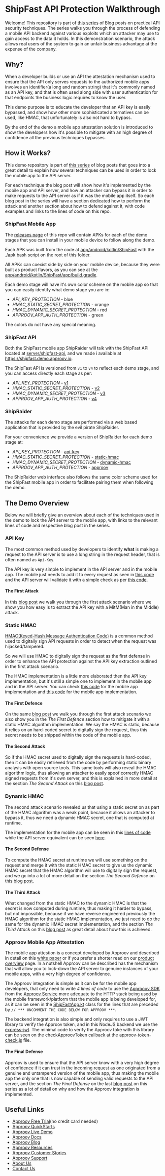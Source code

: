 # ShipFast API Protection Walkthrough

Welcome! This repository is part of [this series](https://blog.approov.io/tag/a-series-shipfast) of Blog posts on practical API security techniques. The series walks you through the process of defending a mobile API backend against various exploits which an attacker may use to gain access to the data it holds. In this demonstration scenario, the attack allows real users of the system to gain an unfair business advantage at the expense of the company.


## Why?

When a developer builds or use an API the attestation mechanism used to ensure that the API only serves requests to the authorized mobile apps involves an identifier(a long and random string) that it's commonly named as an API key, and that is often used along side with user authentication for that endpoints the business logic requires to know the user.

This demo purpose is to educate the developer that an API key is easily bypassed, and show how other more sophisticated alternatives can be used, like HMAC, that unfortunately is also not hard to bypass.

By the end of the demo a mobile app attestation solution is introduced to show the developers how it's possible to mitigate with an high degree of confidence all the previous techniques bypasses.


## How it Works?

This demo repository is part of [this series](https://blog.approov.io/tag/a-series-shipfast) of blog posts that goes into a great detail to explain how several techniques can be used in order to lock the mobile app to the API server.

For each technique the blog post will show how it's implemented by the mobile app and API server, and how an attacker can bypass it in order to make requests to the API server as if it was the mobile app itself. So each blog post in the series will have a section dedicated how to perform the attack and another section about how to defend against it, with code examples and links to the lines of code on this repo.

### ShipFast Mobile App

The [releases page](https://github.com/approov/shipfast-api-protection/releases) of this repo will contain APKs for each of the demo stages that you can install in your mobile device to follow along the demo.

Each APK was built from the code at [app/android/kotlin/ShipFast](/app/android/kotlin/ShipFast) with the [./apk](/apk) bash script on the root of this folder.

All APKs can coexist side by side on your mobile device, because they were built as product flavors, as you can see at the [app/android/kotlin/ShipFast/app/build.gradle](/app/android/kotlin/ShipFast/app/build.gradle#L69).

Each demo stage will have it's own color scheme on the mobile app so that you can easily identify what demo stage you are in:

* *API_KEY_PROTECTION* - blue
* *HMAC_STATIC_SECRET_PROTECTION* - orange
* *HMAC_DYNAMIC_SECRET_PROTECTION* - red
* *APPROOV_APP_AUTH_PROTECTION* - green

The colors do not have any special meaning.

### ShipFast API

Both the ShipFast mobile app ShipRaider will talk with the ShipFast API located at [server/shipfast-api](/server/shipfast-api), and we made i available at https://shipfast.demo.approov.io.

The ShipFast API is versioned from `v1` to `v4` to reflect each demo stage, and you can access directly each stage as per:

* *API_KEY_PROTECTION* - [v1](https://shipfast.demo.approov.io/v1)
* *HMAC_STATIC_SECRET_PROTECTION* - [v2](https://shipfast.demo.approov.io/v2)
* *HMAC_DYNAMIC_SECRET_PROTECTION* - [v3](https://shipfast.demo.approov.io/v3)
* *APPROOV_APP_AUTH_PROTECTION* - [v4](https://shipfast.demo.approov.io/v4)

### ShipRaider

The attacks for each demo stage are performed via a web based application that is provided by the evil pirate ShipRaider.

For your convenience we provide a version of ShipRaider for each demo stage at:

* *API_KEY_PROTECTION* - [api-key](https://api-key.shipraider.demo.approov.io)
* *HMAC_STATIC_SECRET_PROTECTION* - [static-hmac](https://static-hmac.shipraider.demo.approov.io)
* *HMAC_DYNAMIC_SECRET_PROTECTION* - [dynamic-hmac](https://dynamic-hmac.shipraider.demo.approov.io)
* *APPROOV_APP_AUTH_PROTECTION* - [approov](https://approov.shipraider.demo.approov.io)

The ShipRaider web interface also follows the same color scheme used for the ShipFast mobile app in order to facilitate pairing them when following the demo.


## The Demo Overview

Below we will briefly give an overview about each of the techniques used in the demo to lock the API server to the mobile app, with links to the relevant lines of code and respective blog post in the series.

### API Key

The most common method used by developers to identify **what** is making a request to the API server is to use a long string in the request header, that is often named as `Api-Key`.

The API key is very simple to implement in the API server and in the mobile app. The mobile just needs to add it to every request as seen in [this code](/app/android/kotlin/ShipFast/app/src/main/java/com/criticalblue/shipfast/api/RestAPI.kt#L211) and the API server will validate it with a simple check as per [this code](/server/shipfast-api/api/middleware/api-key.js#L28).

#### The First Attack

In this [blog post](https://blog.approov.io/practical-api-security-walkthrough-part-2) we walk you through the first attack scenario where we show you how easy is to extract the API key with a MitM(Man in the Middle) attack.


### Static HMAC

[HMAC(Keyed-Hash Message Authentication Code)](https://en.wikipedia.org/wiki/Hash-based_message_authentication_code) is a common method used to digitally sign API requests in order to detect when the request was hijacked/tampered.

So we will use HMAC to digitally sign the request as the first defense in order to enhance the API protection against the API key extraction outlined in the first attack scenario.

The HMAC implementation is a little more elaborated then the API key implementation, but it's still a simple one to implement in the mobile app and in the API server. You can check [this code](/server/shipfast-api/api/middleware/static-hmac.js#L15) for the mobile app implementation and [this code](/app/android/kotlin/ShipFast/app/src/main/java/com/criticalblue/shipfast/api/RestAPI.kt#L252) for the mobile app implementation.

#### The First Defence

On the same [blog post](https://blog.approov.io/practical-api-security-walkthrough-part-2) we walk you through the first attack scenario we also show you in the *The First Defence* section how to mitigate it with a static HMAC algorithm implementation. We say the HMAC is static, because it relies on an hard-coded secret to digitally sign the request, thus this secret needs to be shipped within the code of the mobile app.

#### The Second Attack

So if the HMAC secret used to digitally sign the requests is hard-coded, then it can be easily retrieved from the code by performing static binary analysis with open source tools. This same tools will also reveal the HMAC algorithm logic, thus allowing an attacker to easily spoof correctly HMAC signed requests from it's own server, and this is explained in more detail at the section *The Second Attack* on this [blog post](https://blog.approov.io/practical-api-security-walkthrough-part-3).


### Dynamic HMAC

The second attack scenario revealed us that using a static secret on as part of the HMAC algorithm was a weak point, because it allows an attacker to bypass it, thus we need a dynamic HMAC secret, one that is computed at runtime.

The implementation for the mobile app can be seen in this [lines of code](/app/android/kotlin/ShipFast/app/src/main/java/com/criticalblue/shipfast/api/RestAPI.kt#L259) while the API server equivalent can be seen [here](server/shipfast-api/api/middleware/dynamic-hmac.js#L16).

#### The Second Defense

To compute the HMAC secret at runtime we will use something on the request and merge it with the static HMAC secret to give us the dynamic HMAC secret that the HMAC algorithm will use to digitally sign the request, and we go into a lot of more detail on the section *The Second Defense* on this [blog post](https://blog.approov.io/practical-api-security-walkthrough-part-3).

#### The Third Attack

What changed from the static HMAC to the dynamic HMAC is that the secret is now computed during runtime, thus making it harder to bypass, but not impossible, because if we have reverse engineered previously the HMAC algorithm for the static HMAC implementation, we just need to do the same for the dynamic HMAC secret implementation, and the section *The Third Attack* on this [blog post](https://blog.approov.io/practical-api-security-walkthrough-part-4) as great detail about how this is achieved.


### Approov Mobile App Attestation

The mobile app attestion is a concept developed by Approov and described in detail on this [white paper](https://approov.io/download/Approov-Whitepaper-Security-Trust-Gap.pdf) or if you prefer a shorter read on our [product overview](https://approov.io/product) page. In a nutshell Approov can be described has the mechanism that will allow you to lock-down the API server to genuine instances of your mobile apps, with a very high degree of confidence.

The Approov integration is simple as it can be for the mobile app developers, that only need to write *4 lines of code* to use the [Approoov SDK](https://approov.io/docs/latest/approov-usage-documentation/#sdk-integration) from the [Approov Service](https://approov.io/docs/latest/approov-integration-examples/mobile-app/) more adequate to the HTTP stack being used by the mobile framework/platform that the mobile app is being developed for, as it can be seen in the [ShipFastApp.kt](/app/android/kotlin/ShipFast/app/src/main/java/com/criticalblue/shipfast/ShipFastApp.kt) class for the lines that are preceded by `// *** UNCOMMENT THE CODE BELOW FOR APPROOV ***`.

The backend integration is also simple and only requires to use a JWT library to verify the Approov token, and in this NodeJS backend we use the [express-jwt](https://www.npmjs.com/package/express-jwt). The minimal code to verify the Approov toke with this library can be seen on the [checkApproovToken](/server/shipfast-api/api/approov/approov-token-check.js#L129) callback at the [approov-token-check.js](server/shipfast-api/api/approov/approov-token-check.js) file.

#### The Final Defense

Approov is used to ensure that the API server know with a very high degree of confidence if it can trust in the incoming request as one originated from a genuine and untampered version of the mobile app, thus making the mobile app the only one that is now capable of sending valid requests to the API server, and the section *The Final Defense* on the last [blog post](https://blog.approov.io/practical-api-security-walkthrough-part-4) on this series as a lot of detail on why and how the Approov integration is implemented.


## Useful Links

* [Approov Free Trial](https://approov.io/signup)(no credit card needed)
* [Approov QuickStarts](https://approov.io/docs/latest/approov-integration-examples/)
* [Approov Live Demo](https://approov.io/product/demo)
* [Approov Docs](https://approov.io/docs)
* [Approov Blog](https://blog.approov.io)
* [Approov Resources](https://approov.io/resource/)
* [Approov Customer Stories](https://approov.io/customer)
* [Approov Support](https://approov.zendesk.com/hc/en-gb/requests/new)
* [About Us](https://approov.io/company)
* [Contact Us](https://approov.io/contact)
